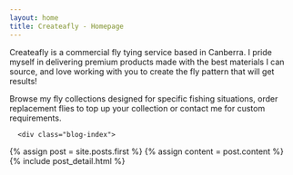 ```yaml
---
layout: home
title: Createafly - Homepage 
---
```


Createafly is a commercial fly tying service based in Canberra. I pride myself in delivering premium products made with the best materials I can source, and love working with you to create the fly pattern that will get results!

Browse my fly collections designed for specific fishing situations, order replacement flies to top up your collection or contact me for custom requirements.

      <div class="blog-index">  
  {% assign post = site.posts.first %}
  {% assign content = post.content %}
  {% include post_detail.html %}
      </div>
